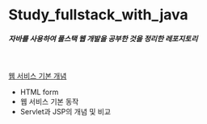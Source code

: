 # Study_fullstack_with_java
##### 자바를 사용하여 풀스택 웹 개발을 공부한 것을 정리한 레포지토리
<br>

[웹 서비스 기본 개념](https://github.com/LAH1203/Study_fullstack_with_java/blob/main/Web%20service%EC%9D%98%20%EA%B8%B0%EB%B3%B8.md)
  - HTML form
  - 웹 서비스 기본 동작
  - Servlet과 JSP의 개념 및 비교
